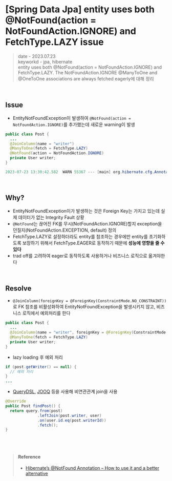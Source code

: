 # [Spring Data Jpa] entity uses both @NotFound(action = NotFoundAction.IGNORE) and FetchType.LAZY issue
> date - 2023.07.23  
> keyworkd - jpa, hibernate  
> entity uses both @NotFound(action = NotFoundAction.IGNORE) and FetchType.LAZY. The NotFoundAction.IGNORE @ManyToOne and @OneToOne associations are always fetched eagerly에 대해 정리  

<br>

## Issue
* EntityNotFoundException이 발생하여 `@NotFound(action = NotFoundAction.IGNORE)`를 추가했는데 새로운 warning이 발생
```java
public class Post {
  ...
  @JoinColumn(name = "writer")
  @ManyToOne(fetch = FetchType.LAZY)
  @NotFound(action = NotFoundAction.IGNORE)
  private User writer;
}
```
```java
2023-07-23 13:30:42.582  WARN 55367 --- [main] org.hibernate.cfg.AnnotationBinder : HHH000491: The [writer] association in the [com.xx.Post] entity uses both @NotFound(action = NotFoundAction.IGNORE) and FetchType.LAZY. The NotFoundAction.IGNORE @ManyToOne and @OneToOne associations are always fetched eagerly.
```


<br>

## Why?
* EntityNotFoundException이가 발생하는 것은 Foreign Key는 가지고 있는데 실제 데이터가 없는 Integrity Fault 상황
* `@NotFound`는 끊어진 FK를 무시(NotFoundAction.IGNORE)할지 exception을 던질지(NotFoundAction.EXCEPTION, default) 정의
* FetchType.LAZY로 설정하더라도 entity를 참조하는 경우에만 entity를 초기화하도록 보장하기 위해서 FetchType.EAGER로 동작하기 때문에 **성능에 영향을 줄 수 있다**
* trad off를 고려하여 eager로 동작하도록 사용하거나 비즈니스 로직으로 옮겨야한다


<br>

## Resolve
* `@JoinColumn(foreignKey = @ForeignKey(ConstraintMode.NO_CONSTRAINT))`로 FK 참조를 비활성화하여 EntityNotFoundException을 발생시키지 않고, 비즈니스 로직에서 예외처리를 한다
```java
public class Post {
  ...
  @JoinColumn(name = "writer", foreignKey = @ForeignKey(ConstraintMode.NO_CONSTRAINT))
  @ManyToOne(fetch = FetchType.LAZY)
  private User writer;
}
```
* lazy loading 후 예외 처리
```java
if (post.getWriter() == null) {
  // 예외 처리
}
...
```

* [QueryDSL](http://querydsl.com), [JOOQ](https://www.jooq.org) 등을 사용해 비연관관계 join을 사용
```java
@Override
public Post findPost() {
  return query.from(post)
              .leftJoin(post.writer, user)
              .on(user.id.eq(post.writerId))
              .fetch();
}
```

<br><br>

> #### Reference
> * [Hibernate’s @NotFound Annotation – How to use it and a better alternative](https://thorben-janssen.com/hibernates-notfound)
